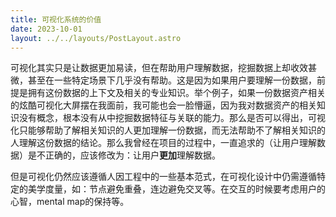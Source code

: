 ```yaml
---
title: 可视化系统的价值
date: 2023-10-01
layout: ../../layouts/PostLayout.astro
---
```


可视化其实只是让数据更加易读，但在帮助用户理解数据，挖掘数据上却收效甚微，甚至在一些特定场景下几乎没有帮助。这是因为如果用户要理解一份数据，前提是拥有这份数据的上下文及相关的专业知识。举个例子，如果一份数据资产相关的炫酷可视化大屏摆在我面前，我可能也会一脸懵逼，因为我对数据资产的相关知识没有概念，根本没有从中挖掘数据特征与关联的能力。那么是否可以得出，可视化只能够帮助了解相关知识的人更加理解一份数据，而无法帮助不了解相关知识的人理解这份数据的结论。那么我曾经在项目的过程中，一直追求的（让用户理解数据）是不正确的，应该修改为：让用户**更加**理解数据。

但是可视化仍然应该遵循人因工程中的一些基本范式，在可视化设计中仍需遵循特定的美学度量，如：节点避免重叠，连边避免交叉等。在交互的时候要考虑用户的心智，mental map的保持等。
